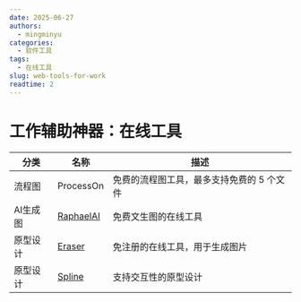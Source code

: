 ```yaml
---
date: 2025-06-27
authors:
  - mingminyu
categories:
  - 软件工具
tags:
  - 在线工具
slug: web-tools-for-work
readtime: 2
---
```


# 工作辅助神器：在线工具

| 分类 | 名称 | 描述 |
| --- | --- | --- |
| 流程图 | ProcessOn | 免费的流程图工具，最多支持免费的 5 个文件 |
| AI生成图 | [RaphaelAI](https://raphael.app/zh) | 免费文生图的在线工具 |
| 原型设计 | [Eraser](https://www.eraser.io/) | 免注册的在线工具，用于生成图片 |
| 原型设计 | [Spline](https://apps.spline.design/) | 支持交互性的原型设计 |
